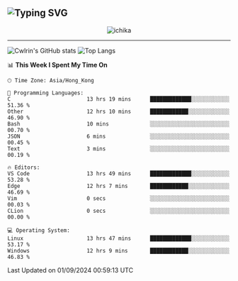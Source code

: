 ![Typing SVG](https://readme-typing-svg.demolab.com?font=Jost&size=24&pause=1000&color=7799EE&vCenter=true&multiline=true&random=false&width=435&height=100&lines=Hi+there;I'm+Sakurakouji+Nanaha;You+can+also+tell+me+Cwlrin%E2%98%86)
---
<p align="center">
  <img src="https://image.cwlrin.wiki/images/2024/06/17/Happy-Birthday2023---.png" alt="ichika" border="0" />
</p>

---
![Cwlrin's GitHub stats](https://github-readme-stats.vercel.app/api?username=cwlrin&show_icons=true&theme=buefy)
![Top Langs](https://github-readme-stats.vercel.app/api/top-langs/?username=cwlrin&layout=compact&hide=html,css)

<!--START_SECTION:waka-->
📊 **This Week I Spent My Time On** 

```text
🕑︎ Time Zone: Asia/Hong_Kong

💬 Programming Languages: 
C                        13 hrs 19 mins      █████████████░░░░░░░░░░░░   51.36 % 
Other                    12 hrs 10 mins      ████████████░░░░░░░░░░░░░   46.90 % 
Bash                     10 mins             ░░░░░░░░░░░░░░░░░░░░░░░░░   00.70 % 
JSON                     6 mins              ░░░░░░░░░░░░░░░░░░░░░░░░░   00.45 % 
Text                     3 mins              ░░░░░░░░░░░░░░░░░░░░░░░░░   00.19 % 

🔥 Editors: 
VS Code                  13 hrs 49 mins      █████████████░░░░░░░░░░░░   53.28 % 
Edge                     12 hrs 7 mins       ████████████░░░░░░░░░░░░░   46.69 % 
Vim                      0 secs              ░░░░░░░░░░░░░░░░░░░░░░░░░   00.03 % 
CLion                    0 secs              ░░░░░░░░░░░░░░░░░░░░░░░░░   00.00 % 

💻 Operating System: 
Linux                    13 hrs 47 mins      █████████████░░░░░░░░░░░░   53.17 % 
Windows                  12 hrs 9 mins       ████████████░░░░░░░░░░░░░   46.83 % 
```


 Last Updated on 01/09/2024 00:59:13 UTC
<!--END_SECTION:waka-->
